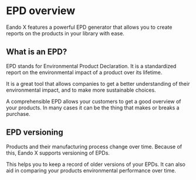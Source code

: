 # EPD overview

Eando X features a powerful EPD generator that allows you to create reports on the products in your library with ease.

## What is an EPD?

EPD stands for Environmental Product Declaration. It is a standardized report on the environmental impact of a product over its lifetime.

It is a great tool that allows companies to get a better understanding of their environmental impact, and to make more sustainable choices.

A comprehensible EPD allows your customers to get a good overview of your products. In many cases it can be the thing that makes or breaks a purchase.

## EPD versioning

Products and their manufacturing process change over time. Because of this, Eando X supports versioning of EPDs.

This helps you to keep a record of older versions of your EPDs. It can also aid in comparing your products environmental performance over time.
